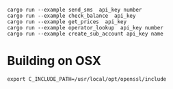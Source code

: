     cargo run --example send_sms  api_key number
    cargo run --example check_balance  api_key
    cargo run --example get_prices  api_key
    cargo run --example operator_lookup  api_key number
    cargo run --example create_sub_account api_key name

Building on OSX
===============

    export C_INCLUDE_PATH=/usr/local/opt/openssl/include
